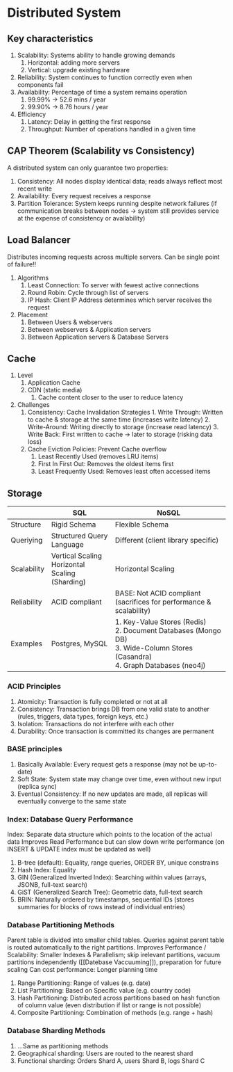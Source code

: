# Distributed System

## Key characteristics

1. Scalability: Systems ability to handle growing demands
	1. Horizontal: adding more servers
	2. Vertical: upgrade existing hardware
2. Reliability: System continues to function correctly even when components fail
3. Availability: Percentage of time a system remains operation
	1. 99.99% -> 52.6 mins / year
	2. 99.90% -> 8.76 hours / year
4. Efficiency
	1. Latency: Delay in getting the first response
	2. Throughput: Number of operations handled in a given time

## CAP Theorem (Scalability vs Consistency)

A distributed system can only guarantee two properties:
1. Consistency: All nodes display identical data; reads always reflect most recent write
2. Availability: Every request receives a response
3. Partition Tolerance: System keeps running despite network failures (if communication breaks between nodes -> system still provides service at the expense of consistency or availability)

## Load Balancer
Distributes incoming requests across multiple servers.
Can be single point of failure!!

1. Algorithms
	1. Least Connection: To server with fewest active connections
	2. Round Robin: Cycle through list of servers
	3. IP Hash: Client IP Address determines which server receives the request
2. Placement
	1. Between Users & webservers
	2. Between webservers & Application servers
	3. Between Application servers & Database Servers

## Cache

1. Level
	1. Application Cache
	2. CDN (static media)
		1. Cache content closer to the user to reduce latency
2. Challenges
	1. Consistency: Cache Invalidation Strategies
			1. Write Through: Written to cache & storage at the same time (increases write latency)
			2. Write-Around: Writing directly to storage (increase read latency) 
			3. Write Back: First written to cache -> later to storage (risking data loss)
	2. Cache Eviction Policies: Prevent Cache overflow
		1. Least Recently Used (removes LRU items)
		2. First In First Out: Removes the oldest items first
		3. Least Frequently Used: Removes least often accessed items
## Storage

|             | SQL                                               | NoSQL                                                                                                                             |
| ----------- | ------------------------------------------------- | --------------------------------------------------------------------------------------------------------------------------------- |
| Structure   | Rigid Schema                                      | Flexible Schema                                                                                                                   |
| Queriying   | Structured Query Language                         | Different (client library specific)                                                                                               |
| Scalability | Vertical Scaling<br>Horizontal Scaling (Sharding) | Horizontal Scaling                                                                                                                |
| Reliability | ACID compliant                                    | BASE: Not ACID compliant (sacrifices for performance & scalability)                                                               |
| Examples    | Postgres, MySQL                                   | 1. Key-Value Stores (Redis)<br>2. Document Databases (Mongo DB)<br>3. Wide-Column Stores (Casandra)<br>4. Graph Databases (neo4j) |
### ACID Principles
1. Atomicity: Transaction is fully completed or not at all 
2. Consistency: Transaction brings DB from one valid state to another (rules, triggers, data types, foreign keys, etc.)
3. Isolation: Transactions do not interfere with each other
4. Durability: Once transaction is committed its changes are permanent

### BASE principles
1. Basically Available: Every request gets a response (may not be up-to-date)
2. Soft State: System state may change over time, even without new input (replica sync)
3. Eventual Consistency: If no new updates are made, all replicas will eventually converge to the same state

### Index: Database Query Performance

Index: Separate data structure which points to the location of the actual data
Improves Read Performance but can slow down write performance (on INSERT & UPDATE index must be updated as well)

1. B-tree (default): Equality, range queries, ORDER BY, unique constrains
2. Hash Index: Equality
3. GIN (Generalized Inverted Index): Searching within values (arrays, JSONB, full-text search)
4. GiST (Generalized Search Tree): Geometric data, full-text search
5. BRIN: Naturally ordered by timestamps, sequential IDs (stores summaries for blocks of rows instead of individual entries)

### Database Partitioning Methods
Parent table is divided into smaller child tables. 
Queries against parent table is routed automatically to the right partitions.
Improves Performance / Scalability: Smaller Indexes & Parallelism; skip irelevant partitions, vacuum partitions independently ([[Datebase Vaccuuming]]), preparation for future scaling
Can cost performance: Longer planning time

1. Range Partitioning: Range of values (e.g. date)
2. List Partitioning: Based on Specific value (e.g. country code)
3. Hash Partitioning: Distributed across partitions based on hash function of column value (even distribution if list or range is not possible)
4. Composite Partitioning: Combination of methods (e.g. range + hash)

### Database Sharding Methods
1. ...Same as partitioning methods
2. Geographical sharding: Users are routed to the nearest shard
3. Functional sharding: Orders Shard A, users Shard B, logs Shard C
